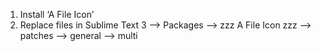 1. Install ‘A File Icon’
2. Replace files in Sublime Text 3 —> Packages —> zzz A File Icon zzz —> patches —> general —> multi